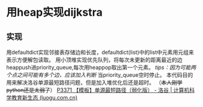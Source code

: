 # 用heap实现dijkstra
## 实现
用defaultdict实现邻接表存储边和长度，defaultdict(list)中的list中元素用元组来表示方便解包读取。
用小顶堆实现优先队列，将每次未更新的距离最近的边heappush进priority_queue,每次用heappop取出第一个元素。
*tips：因为可能两个点之间可能有多个边，应该加入判断*
当priority_queue空时停止。
本代码目的用来解决洛谷单源最短路径问题，但是加入堆优化后还是超时。
（~~本人刚学python还是太弱了~~）
[P3371 【模板】单源最短路径（弱化版） - 洛谷 | 计算机科学教育新生态 (luogu.com.cn)](https://www.luogu.com.cn/problem/P3371)
